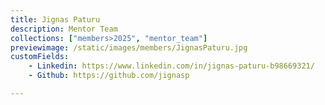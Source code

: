 ```yaml
---
title: Jignas Paturu
description: Mentor Team
collections: ["members>2025", "mentor_team"]
previewimage: /static/images/members/JignasPaturu.jpg
customFields:
    - Linkedin: https://www.linkedin.com/in/jignas-paturu-b98669321/
    - Github: https://github.com/jignasp

---
```

